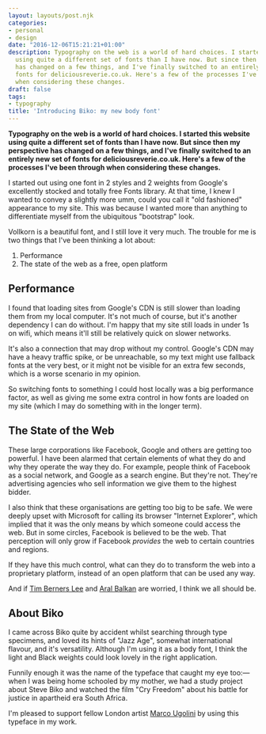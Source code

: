 ```yaml
---
layout: layouts/post.njk
categories:
- personal
- design
date: "2016-12-06T15:21:21+01:00"
description: Typography on the web is a world of hard choices. I started this website
  using quite a different set of fonts than I have now. But since then my perspective
  has changed on a few things, and I've finally switched to an entirely new set of
  fonts for deliciousreverie.co.uk. Here's a few of the processes I've been through
  when considering these changes.
draft: false
tags:
- typography
title: 'Introducing Biko: my new body font'
---
```


**Typography on the web is a world of hard choices. I started this website using quite a different set of fonts than I have now. But since then my perspective has changed on a few things, and I've finally switched to an entirely new set of fonts for deliciousreverie.co.uk. Here's a few of the processes I've been through when considering these changes.**

I started out using one font in 2 styles and 2 weights from Google's excellently stocked and totally free Fonts library. At that time, I knew I wanted to convey a slightly more umm, could you call it "old fashioned" appearance to my site. This was because I wanted more than anything to differentiate myself from the ubiquitous "bootstrap" look.

Vollkorn is a beautiful font, and I still love it very much. The trouble for me is two things that I've been thinking a lot about:

1) Performance
2) The state of the web as a free, open platform

## Performance

I found that loading sites from Google's CDN is still slower than loading them from my local computer. It's not much of course, but it's another dependency I can do without. I'm happy that my site still loads in under 1s on wifi, which means it'll still be relatively quick on slower networks.

It's also a connection that may drop without my control. Google's CDN may have a heavy traffic spike, or be unreachable, so my text might use fallback fonts at the very best, or it might not be visible for an extra few seconds, which is a worse scenario in my opinion.

So switching fonts to something I could host locally was a big performance factor, as well as giving me some extra control in how fonts are loaded on my site (which I may do something with in the longer term).

## The State of the Web
These large corporations like Facebook, Google and others are getting too powerful. I have been alarmed that certain elements of what they do and why they operate the way they do. For example, people think of Facebook as a social network, and Google as a search engine. But they're not. They're advertising agencies who sell information we give them to the highest bidder.

I also think that these organisations are getting too big to be safe. We were deeply upset with Microsoft for calling its browser "Internet Explorer", which implied that it was the only means by which someone could access the web. But in some circles, Facebook is believed to be the web. That perception will only grow if Facebook _provides_ the web to certain countries and regions.

If they have this much control, what can they do to transform the web into a proprietary platform, instead of an open platform that can be used any way.

And if [Tim Berners Lee](http://webfoundation.org) and [Aral Balkan](https://ind.ie/blog/internet-as-a-commons/) are worried, I think we all should be.

## About Biko
I came across Biko quite by accident whilst searching through type specimens, and loved its hints of  "Jazz Age", somewhat international flavour, and it's versatility. Although I'm using it as a body font, I think the light and Black weights could look lovely in the right application.

Funnily enough it was the name of the typeface that caught my eye too:— when I was being home schooled by my mother, we had a study project about Steve Biko and watched the film "Cry Freedom" about his battle for justice in apartheid era South Africa.

I'm pleased to support fellow London artist [Marco Ugolini](http://www.jesuismonreve.org/biko-font/) by using this typeface in my work.
